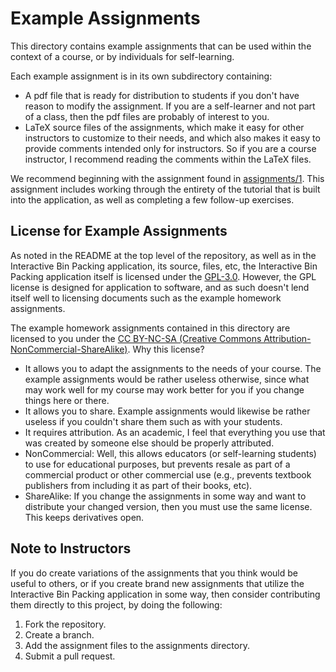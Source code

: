 # Example Assignments

This directory contains example assignments that can be
used within the context of a course, or by individuals for
self-learning. 

Each example assignment is in its own subdirectory containing:
* A pdf file that is ready for distribution to students if you 
  don't have reason to modify the assignment. If you are a 
  self-learner and not part of a class, then the pdf files are 
  probably of interest to you.  
* LaTeX source files of the assignments, which make it easy 
  for other instructors to customize to their needs, and which 
  also makes it easy to provide comments intended only for 
  instructors. So if you are a course instructor, I recommend 
  reading the comments within the LaTeX files.

We recommend beginning with the assignment found in 
[assignments/1](1). This assignment includes working through the
entirety of the tutorial that is built into the application, as
well as completing a few follow-up exercises.

## License for Example Assignments

As noted in the README at the top level of the repository,
as well as in the Interactive Bin Packing application, its
source, files, etc, the Interactive Bin Packing application
itself is licensed under
the [GPL-3.0](https://www.gnu.org/licenses/gpl-3.0.en.html).
However, the GPL license is designed for application to 
software, and as such doesn't lend itself well to licensing
documents such as the example homework assignments.

The example homework assignments contained in this directory
are licensed to you under 
the [CC BY-NC-SA (Creative Commons Attribution-NonCommercial-ShareAlike)](https://creativecommons.org/licenses/by-nc-sa/4.0/). Why this license?
* It allows you to adapt the assignments to the needs of your 
  course. The example assignments would be rather useless otherwise,
  since what may work well for my course may work better for you if
  you change things here or there.
* It allows you to share. Example assignments would likewise be rather
  useless if you couldn't share them such as with your students.
* It requires attribution. As an academic, I feel that everything you use
  that was created by someone else should be properly attributed.
* NonCommercial: Well, this allows educators (or self-learning students)
  to use for educational purposes, but prevents resale as part of a 
  commercial product or other commercial use (e.g., prevents textbook
  publishers from including it as part of their books, etc).
* ShareAlike: If you change the assignments in some way and want to
  distribute your changed version, then you must use the same license.
  This keeps derivatives open.

## Note to Instructors

If you do create variations of the assignments that you think would
be useful to others, or if you create brand new assignments that utilize
the Interactive Bin Packing application in some way, then consider
contributing them directly to this project, by doing the following:
1. Fork the repository.
2. Create a branch.
3. Add the assignment files to the assignments directory.
4. Submit a pull request.
  

